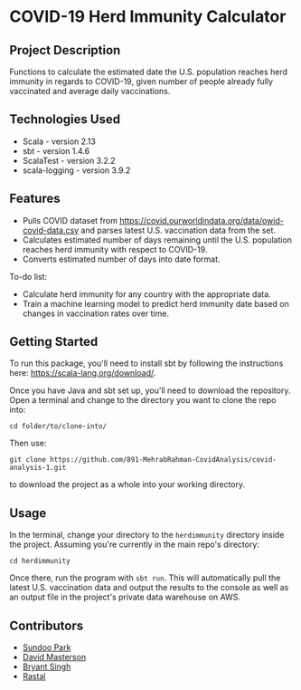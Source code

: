 # COVID-19 Herd Immunity Calculator

## Project Description

Functions to calculate the estimated date the U.S. population reaches herd immunity in regards to COVID-19, given number of people already fully vaccinated and average daily vaccinations.

## Technologies Used

* Scala - version 2.13
* sbt - version 1.4.6
* ScalaTest - version 3.2.2
* scala-logging - version 3.9.2

## Features

* Pulls COVID dataset from https://covid.ourworldindata.org/data/owid-covid-data.csv and parses latest U.S. vaccination data from the set.
* Calculates estimated number of days remaining until the U.S. population reaches herd immunity with respect to COVID-19.
* Converts estimated number of days into date format.

To-do list:
* Calculate herd immunity for any country with the appropriate data.
* Train a machine learning model to predict herd immunity date based on changes in vaccination rates over time.

## Getting Started

To run this package, you'll need to install sbt by following the instructions here: https://scala-lang.org/download/.

Once you have Java and sbt set up, you'll need to download the repository. Open a terminal and change to the directory you want to clone the repo into:

`cd folder/to/clone-into/`

Then use:

`git clone https://github.com/891-MehrabRahman-CovidAnalysis/covid-analysis-1.git`

to download the project as a whole into your working directory.

## Usage

In the terminal, change your directory to the `herdimmunity` directory inside the project. Assuming you're currently in the main repo's directory:

`cd herdimmunity`

Once there, run the program with `sbt run`. This will automatically pull the latest U.S. vaccination data and output the results to the console as well as an output file in the project's private data warehouse on AWS.

## Contributors

* [Sundoo Park](https://github.com/spark131008)
* [David Masterson](https://github.com/Shadow073180)
* [Bryant Singh](https://github.com/brysingh76)
* [Rastal](https://github.com/therastal)
